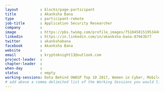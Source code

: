 ```yaml
---
layout          : blocks/page-participant
title           : Akanksha Bana
type            : participant-remote
job-title       : Application Security Researcher
company         : 
image           : https://pbs.twimg.com/profile_images/751845815195344896/vc0WUvTr.jpg
linkedin        : https://in.linkedin.com/in/akanksha-bana-87663b77
twitter         : akankshabana
facebook        : Akanksha Bana
website         :
email           : kryptoknight13@outlook.com
project-leader  :
chapter-leader  :
when-day        :
status          : empty
working-sessions: Data Behind OWASP Top 10 2017, Women in Cyber, Mobile Security Testing Guide (MSTG), Mobile Security 
# add above a comma delimited list of the Working Sessions you would like to attend (use the session's title)
---
```


<!-- put more details about participant here -->

